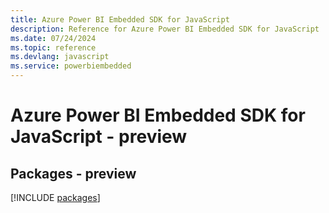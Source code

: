 ```yaml
---
title: Azure Power BI Embedded SDK for JavaScript
description: Reference for Azure Power BI Embedded SDK for JavaScript
ms.date: 07/24/2024
ms.topic: reference
ms.devlang: javascript
ms.service: powerbiembedded
---
```

# Azure Power BI Embedded SDK for JavaScript - preview
## Packages - preview
[!INCLUDE [packages](power-bi-embedded-index.md)]